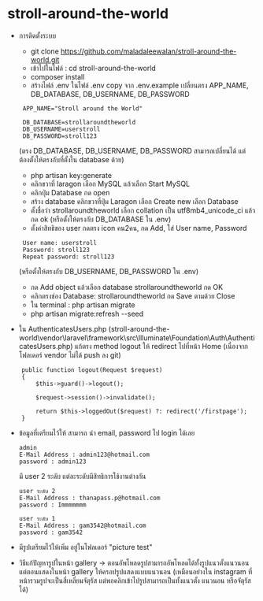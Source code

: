 # stroll-around-the-world
- การติดตั้งระบบ
    - git clone https://github.com/maladaleewalan/stroll-around-the-world.git
    - เข้าไปในไฟล์ : cd stroll-around-the-world
    - composer install
    - สร้างไฟล์ .env ในไฟล์ .env copy จาก .env.example เปลี่ยนตรง APP_NAME, DB_DATABASE, DB_USERNAME, DB_PASSWORD
    ```
     APP_NAME="Stroll around the World"

     DB_DATABASE=strollaroundtheworld
     DB_USERNAME=userstroll
     DB_PASSWORD=stroll123
    ```
    (ตรง DB_DATABASE, DB_USERNAME, DB_PASSWORD สามารถเปลี่ยนได้ แต่ต้องตั้งให้ตรงกับที่ตั้งใน database ด้วย)
    - php artisan key:generate
    - คลิกขวาที่ laragon เลือก MySQL แล้วเลือก Start MySQL
    - คลิกปุ่ม Database กด open
    - สร้าง database คลิกขวาที่ปุ่ม Laragon เลือก Create new เลือก Database 
    - ตั้งชื่อว่า strollaroundtheworld เลือก collation เป็น utf8mb4_unicode_ci แล้วกด ok (หรือตั้งให้ตรงกับ DB_DATABASE ใน .env)
    - ตั้งค่าสิทธิของ user กดตรง icon คน2คน, กด Add, ใส่ User name, Password
    ```
     User name: userstroll
     Password: stroll123
     Repeat password: stroll123
    ```
    (หรือตั้งให้ตรงกับ DB_USERNAME, DB_PASSWORD ใน .env)
    - กด Add object แล้วเลือก database strollaroundtheworld กด OK
    - คลิกตรงช่อง Database: strollaroundtheworld กด Save ตามด้วย Close
    - ใน terminal : php artisan migrate
    - php artisan migrate:refresh --seed

- ใน AuthenticatesUsers.php (stroll-around-the-world\vendor\laravel\framework\src\Illuminate\Foundation\Auth\AuthenticatesUsers.php) แก้ตรง method logout ให้ redirect ไปที่หน้า Home (เนื่องจาก โฟลเดอร์ vendor ไม่ได้ push ลง git)
```
    public function logout(Request $request)
    {
        $this->guard()->logout();

        $request->session()->invalidate();

        return $this->loggedOut($request) ?: redirect('/firstpage');
    }
```

- ข้อมูลที่เตรียมไว้ให้ สามารถ นำ email, password ไป login ได้เลย
    ```
    admin
    E-Mail Address : admin123@hotmail.com
    password : admin123
    ```
    มี user 2 ระดับ แต่ละระดับมีสิทธิการใช้งานต่างกัน 
    ```
    user ระดับ 2
    E-Mail Address : thanapass.p@hotmail.com
    password : Immmmmmm
    ```

    ```
    user ระดับ 1
    E-Mail Address : gam3542@hotmail.com
    password : gam3542
    ```
- มีรูปเตรียมไว้ให้เพิ่ม อยู่ในโฟลเดอร์ "picture test"

- วิธีแก้ปัญหารูปในหน้า gallery -> ตอนอัพโหลดรูปสามารถอัพโหลดได้ทั้งรูปแนวตั้งแนวนอน แต่ตอนแสดงในหน้า gallery ให้ครอปรูปแสดงแบบแนวนอน (เหมือนอย่างใน instagram ที่หน้ารวมรูปจะเป็นสี่เหลี่ยมจัตุรัส แต่พอคลิกเข้าไปรูปสามารถเป็นทั้งแนวตั้ง แนวนอน หรือจัตุรัสได้)